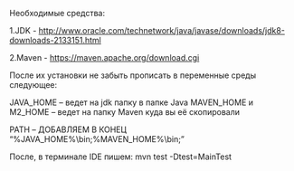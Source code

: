 Необходимые средства:

1.JDK - http://www.oracle.com/technetwork/java/javase/downloads/jdk8-downloads-2133151.html

2.Maven - https://maven.apache.org/download.cgi

После их установки не забыть прописать в переменные среды следующее:

 JAVA_HOME – ведет на jdk папку в папке Java
MAVEN_HOME и M2_HOME – ведет на папку Maven куда вы её скопировали

PATH – ДОБАВЛЯЕМ В КОНЕЦ “%JAVA_HOME%\bin;%MAVEN_HOME%\bin;”

После, в терминале IDE пишем: mvn test -Dtest=MainTest
